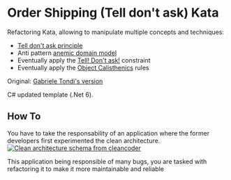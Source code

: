 # Order Shipping (Tell don't ask) Kata
Refactoring Kata, allowing to manipulate multiple concepts and techniques:
 * [Tell don't ask principle](https://martinfowler.com/bliki/TellDontAsk.html)
 * Anti pattern [anemic domain model](https://martinfowler.com/bliki/AnemicDomainModel.html)
 * Eventually apply the [Tell! Don't ask!](https://kata-log.rocks/tell-dont-ask) constraint
 * Eventually apply the [Object Calisthenics](https://williamdurand.fr/2013/06/03/object-calisthenics/) rules

Original: [Gabriele Tondi's version](https://github.com/racingDeveloper/tell-dont-ask-kata)

C# updated template (.Net 6).
## How To
You have to take the responsability of an application where the former developers first experimented the clean architecture.
[![Clean architecture schema from cleancoder](https://blog.cleancoder.com/uncle-bob/images/2012-08-13-the-clean-architecture/CleanArchitecture.jpg)](https://blog.cleancoder.com/uncle-bob/2012/08/13/the-clean-architecture.html)

This application being responsible of many bugs, you are tasked with refactoring it to make it more maintainable and reliable
